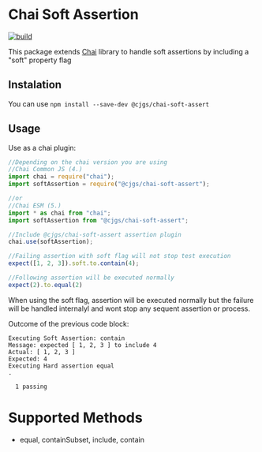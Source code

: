 # Chai Soft Assertion

[![build](https://github.com/atCarlosGutierrez/cjgs-chaisoft/actions/workflows/continuous-integration.yml/badge.svg)](https://github.com/atCarlosGutierrez/cjgs-chaisoft/actions)

This package extends [Chai](http://chaijs.com/) library to handle soft assertions by including a "soft" property flag

## Instalation

You can use `npm install --save-dev @cjgs/chai-soft-assert`

## Usage

Use as a chai plugin:

```js
//Depending on the chai version you are using
//Chai Common JS (4.)
import chai = require("chai");
import softAssertion = require("@cjgs/chai-soft-assert");

//or
//Chai ESM (5.)
import * as chai from "chai";
import softAssertion from "@cjgs/chai-soft-assert";

//Include @cjgs/chai-soft-assert assertion plugin
chai.use(softAssertion);

//Failing assertion with soft flag will not stop test execution
expect([1, 2, 3]).soft.to.contain(4);

//Following assertion will be executed normally
expect(2).to.equal(2)
```

When using the soft flag, assertion will be executed normally but the failure will be handled internalyl and
wont stop any sequent assertion or process.

Outcome of the previous code block:

```shell
Executing Soft Assertion: contain
Message: expected [ 1, 2, 3 ] to include 4
Actual: [ 1, 2, 3 ]
Expected: 4
Executing Hard assertion equal
.

  1 passing
```

# Supported Methods

- equal, containSubset, include, contain
